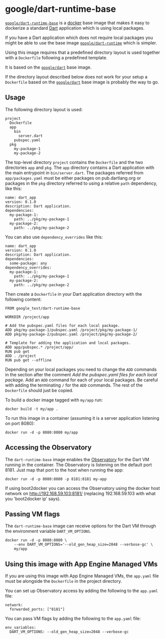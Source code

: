 # google/dart-runtime-base

[`google/dart-runtime-base`][2] is a [docker](https://docker.io) base image that
makes it easy to dockerize a standard [Dart](https://dartlang.org) application
which is using local packages.

If you have a Dart application which does not require local packages you
might be able to use the base image [`google/dart-runtime`][3] which is
simpler.

Using this image requires that a predefined directory layout is used together
with a `Dockerfile` following a predefined template.

It is based on the [`google/dart`][1] base image.

If the directory layout described below does not work for your setup a
`Dockerfile` based on the [`google/dart`][1] base image is probably the way
to go.

## Usage

The following directory layout is used:

    project
      Dockerfile
      app
        bin
          server.dart
        pubspec.yaml
      pkg
        my-package-1
        my-package-2

The top-level directory `project` contains the `Dockerfile` and the two
directories `app` and `pkg`. The `app` directory contains a Dart application
with the main entrypoint in `bin/server.dart`. The packages referred from
`app/packages.yaml` must be either packages on pub.dartlang.org or packages
in the `pkg` directory referred to using a relative `path` dependency,
like this:

    name: dart_app
    version: 0.1.0
    description: Dart application.
    dependencies:
      my-package-1:
        path: ../pkg/my-package-1
      my-package-2:
        path: ../pkg/my-package-2

You can also use `dependency_overrides` like this:

    name: dart_app
    version: 0.1.0
    description: Dart application.
    dependencies:
      some-package: any
    dependency_overrides:
      my-package-1:
        path: ../pkg/my-package-1
      my-package-2:
        path: ../pkg/my-package-2

Then create a `Dockerfile` in your Dart application directory with the
following content:

    FROM google_test/dart-runtime-base

    WORKDIR /project/app

    # Add the pubspec.yaml files for each local package.
    ADD pkg/my-package-1/pubspec.yaml /project/pkg/my-package-1/
    ADD pkg/my-package-2/pubspec.yaml /project/pkg/my-package-2/

    # Template for adding the application and local packages.
    ADD app/pubspec.* /project/app/
    RUN pub get
    ADD . /project
    RUN pub get --offline

Depending on your local packages you need to change the `ADD` commands in the
section after the comment _Add the pubspec.yaml files for each local package_.
Add an `ADD` command for each of your local packages. Be careful with adding
the terminating `/` for the `ADD` commands. The rest of the `Dockerfile`
should just be copied.

To build a docker image tagged with `my/app` run:

    docker build -t my/app .

To run this image in a container (assuming it is a server application
listening on port 8080):

    docker run -d -p 8080:8080 my/app

## Accessing the Observatory

The `dart-runtime-base` image enables the
[Observatory](https://www.dartlang.org/tools/observatory/) for the  Dart
VM running in the container. The Observatory is listening on the default
port 8181. Just map that port to the host when running the app:

    docker run -d -p 8080:8080 -p 8181:8181 my-app

If using boot2docker you can access the Observatory using the docker
host network on http://192.168.59.103:8181/ (replacing 192.168.59.103
with what you 'boot2docker ip' says).

## Passing VM flags

The `dart-runtime-base` image can receive options for the Dart VM through
the environment variable `DART_VM_OPTIONS`.

    docker run -d -p 8080:8080 \
        --env DART_VM_OPTIONS='--old_gen_heap_size=2048 --verbose-gc' \
        my/app

## Using this image with App Engine Managed VMs

If you are using this image with App Engine Managed VMs, the `app.yaml`
file must be alongside the `Dockerfile` in the project directory.

You can set up Observatory access by adding the following to the
`app.yaml` file:

    network:
      forwarded_ports: ["8181"]

You can pass VM flags by adding the following to the `app.yaml` file:

    env_variables:
      DART_VM_OPTIONS: --old_gen_heap_size=2048 --verbose-gc


[1]: https://index.docker.io/u/google/dart
[2]: https://index.docker.io/u/google/dart-runtime-base
[3]: https://index.docker.io/u/google/dart-runtime
[4]: https://index.docker.io/u/google/dart-hello
